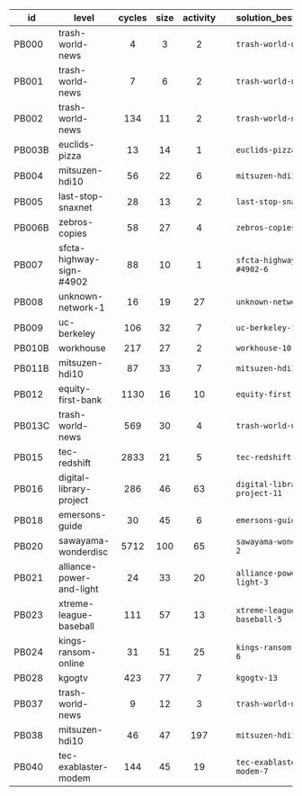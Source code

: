 | id  | level | cycles | size  | activity | &nbsp; | solution_best_cycles | solution_best_size | solution_best_activity |
| --- | ----- | :----: | :---: | :------: | ------ | -------------------- | ------------------ | ---------------------- |
| PB000 | trash-world-news | 4 | 3 | 2 | &nbsp; | `trash-world-news-1` | `trash-world-news-1` | `trash-world-news-1` |
| PB001 | trash-world-news | 7 | 6 | 2 | &nbsp; | `trash-world-news-10` | `trash-world-news-10` | `trash-world-news-10` |
| PB002 | trash-world-news | 134 | 11 | 2 | &nbsp; | `trash-world-news-27` | `trash-world-news-9` | `trash-world-news-20` |
| PB003B | euclids-pizza | 13 | 14 | 1 | &nbsp; | `euclids-pizza-4` | `euclids-pizza-4` | `euclids-pizza-2` |
| PB004 | mitsuzen-hdi10 | 56 | 22 | 6 | &nbsp; | `mitsuzen-hdi10-16` | `mitsuzen-hdi10-3` | `mitsuzen-hdi10-10` |
| PB005 | last-stop-snaxnet | 28 | 13 | 2 | &nbsp; | `last-stop-snaxnet-12` | `last-stop-snaxnet-11` | `last-stop-snaxnet-11` |
| PB006B | zebros-copies | 58 | 27 | 4 | &nbsp; | `zebros-copies-5` | `zebros-copies-3` | `zebros-copies-3` |
| PB007 | sfcta-highway-sign-#4902 | 88 | 10 | 1 | &nbsp; | `sfcta-highway-sign-#4902-6` | `sfcta-highway-sign-#4902-3` | `sfcta-highway-sign-#4902-3` |
| PB008 | unknown-network-1 | 16 | 19 | 27 | &nbsp; | `unknown-network-1-3` | `unknown-network-1-2` | `unknown-network-1-2` |
| PB009 | uc-berkeley | 106 | 32 | 7 | &nbsp; | `uc-berkeley-11` | `uc-berkeley-9` | `uc-berkeley-2` |
| PB010B | workhouse | 217 | 27 | 2 | &nbsp; | `workhouse-10` | `workhouse-5` | `workhouse-3` |
| PB011B | mitsuzen-hdi10 | 87 | 33 | 7 | &nbsp; | `mitsuzen-hdi10-18` | `mitsuzen-hdi10-19` | `mitsuzen-hdi10-17` |
| PB012 | equity-first-bank | 1130 | 16 | 10 | &nbsp; | `equity-first-bank-10` | `equity-first-bank-5` | `equity-first-bank-10` |
| PB013C | trash-world-news | 569 | 30 | 4 | &nbsp; | `trash-world-news-25` | `trash-world-news-16` | `trash-world-news-16` |
| PB015 | tec-redshift | 2833 | 21 | 5 | &nbsp; | `tec-redshift-8` | `tec-redshift-1` | `tec-redshift-1` |
| PB016 | digital-library-project | 286 | 46 | 63 | &nbsp; | `digital-library-project-11` | `digital-library-project-5` | `digital-library-project-1` |
| PB018 | emersons-guide | 30 | 45 | 6 | &nbsp; | `emersons-guide-5` | `emersons-guide-1` | `emersons-guide-1` |
| PB020 | sawayama-wonderdisc | 5712 | 100 | 65 | &nbsp; | `sawayama-wonderdisc-2` | `sawayama-wonderdisc-2` | `sawayama-wonderdisc-2` |
| PB021 | alliance-power-and-light | 24 | 33 | 20 | &nbsp; | `alliance-power-and-light-3` | `alliance-power-and-light-3` | `alliance-power-and-light-3` |
| PB023 | xtreme-league-baseball | 111 | 57 | 13 | &nbsp; | `xtreme-league-baseball-5` | `xtreme-league-baseball-4` | `xtreme-league-baseball-4` |
| PB024 | kings-ransom-online | 31 | 51 | 25 | &nbsp; | `kings-ransom-online-6` | `kings-ransom-online-1` | `kings-ransom-online-5` |
| PB028 | kgogtv | 423 | 77 | 7 | &nbsp; | `kgogtv-13` | `kgogtv-12` | `kgogtv-10` |
| PB037 | trash-world-news | 9 | 12 | 3 | &nbsp; | `trash-world-news-12` | `trash-world-news-12` | `trash-world-news-13` |
| PB038 | mitsuzen-hdi10 | 46 | 47 | 197 | &nbsp; | `mitsuzen-hdi10-12` | `mitsuzen-hdi10-12` | `mitsuzen-hdi10-12` |
| PB040 | tec-exablaster-modem | 144 | 45 | 19 | &nbsp; | `tec-exablaster-modem-7` | `tec-exablaster-modem-1` | `tec-exablaster-modem-1` |
